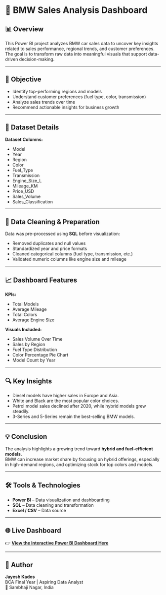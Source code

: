 # 🚗 BMW Sales Analysis Dashboard

## 📊 Overview  
This Power BI project analyzes BMW car sales data to uncover key insights related to sales performance, regional trends, and customer preferences.  
The goal is to transform raw data into meaningful visuals that support data-driven decision-making.

---

## 🎯 Objective  
- Identify top-performing regions and models  
- Understand customer preferences (fuel type, color, transmission)  
- Analyze sales trends over time  
- Recommend actionable insights for business growth  

---

## 🧩 Dataset Details  
**Dataset Columns:**  
- Model  
- Year  
- Region  
- Color  
- Fuel_Type  
- Transmission  
- Engine_Size_L  
- Mileage_KM  
- Price_USD  
- Sales_Volume  
- Sales_Classification  

---

## 🧹 Data Cleaning & Preparation  
Data was pre-processed using **SQL** before visualization:  
- Removed duplicates and null values  
- Standardized year and price formats  
- Cleaned categorical columns (fuel type, transmission, etc.)  
- Validated numeric columns like engine size and mileage  

---

## 📈 Dashboard Features  
**KPIs:**  
- Total Models  
- Average Mileage  
- Total Colors  
- Average Engine Size  

**Visuals Included:**  
- Sales Volume Over Time  
- Sales by Region  
- Fuel Type Distribution  
- Color Percentage Pie Chart  
- Model Count by Year  

---

## 🔍 Key Insights  
- Diesel models have higher sales in Europe and Asia.  
- White and Black are the most popular color choices.  
- Petrol model sales declined after 2020, while hybrid models grew steadily.  
- 3-Series and 5-Series remain the best-selling BMW models.  

---

## 💡 Conclusion  
The analysis highlights a growing trend toward **hybrid and fuel-efficient models**.  
BMW can increase market share by focusing on hybrid offerings, especially in high-demand regions, and optimizing stock for top colors and models.

---

## 🛠️ Tools & Technologies  
- **Power BI** – Data visualization and dashboarding  
- **SQL** – Data cleaning and transformation  
- **Excel / CSV** – Data source  

---

## 🌐 Live Dashboard  
👉 **[View the Interactive Power BI Dashboard Here](https://app.powerbi.com/view?r=eyJrIjoiNjU2MzE1MDAtNThkZC00NjNjLWJlNmUtOTczODE4MTc5NWU1IiwidCI6Ijg3NTVhZjlkLWM2YzQtNDJmOS05ZDA5LTYzZWI5MTUxNjNmZCJ9)**  

---

## 👤 Author  
**Jayesh Kados**  
BCA Final Year | Aspiring Data Analyst  
📍 Sambhaji Nagar, India  

